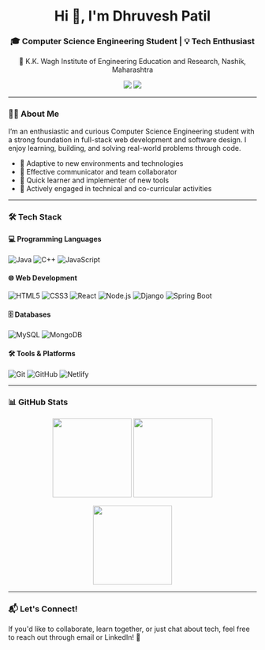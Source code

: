 <h1 align="center">Hi 👋, I'm Dhruvesh Patil</h1>
<h3 align="center">🎓 Computer Science Engineering Student | 💡 Tech Enthusiast</h3>
<p align="center">📍 K.K. Wagh Institute of Engineering Education and Research, Nashik, Maharashtra</p>

<p align="center">
  <a href="mailto:dhruveshpatil7777@gmail.com"><img src="https://img.shields.io/badge/Email-DhruveshPatil-red?style=for-the-badge&logo=gmail&logoColor=white" /></a>
  <a href="https://www.linkedin.com/in/dhruvesh-patil-a31917280/"><img src="https://img.shields.io/badge/LinkedIn-DhruveshPatil-blue?style=for-the-badge&logo=linkedin&logoColor=white" /></a>
</p>

---

### 👨‍💻 About Me

I’m an enthusiastic and curious Computer Science Engineering student with a strong foundation in full-stack web development and software design. I enjoy learning, building, and solving real-world problems through code.

- 🔄 Adaptive to new environments and technologies  
- 💬 Effective communicator and team collaborator  
- 🚀 Quick learner and implementer of new tools  
- 🎯 Actively engaged in technical and co-curricular activities  

---

### 🛠 Tech Stack

#### 💻 Programming Languages
![Java](https://img.shields.io/badge/Java-%23ED8B00.svg?style=for-the-badge&logo=java&logoColor=white)
![C++](https://img.shields.io/badge/C++-00599C?style=for-the-badge&logo=c%2B%2B&logoColor=white)
![JavaScript](https://img.shields.io/badge/JavaScript-F0DB4F?style=for-the-badge&logo=javascript&logoColor=black)

#### 🌐 Web Development
![HTML5](https://img.shields.io/badge/HTML5-E34F26?style=for-the-badge&logo=html5&logoColor=white)
![CSS3](https://img.shields.io/badge/CSS3-1572B6?style=for-the-badge&logo=css3&logoColor=white)
![React](https://img.shields.io/badge/React-20232A?style=for-the-badge&logo=react&logoColor=61DAFB)
![Node.js](https://img.shields.io/badge/Node.js-339933?style=for-the-badge&logo=nodedotjs&logoColor=white)
![Django](https://img.shields.io/badge/Django-092E20?style=for-the-badge&logo=django&logoColor=white)
![Spring Boot](https://img.shields.io/badge/Spring_Boot-6DB33F?style=for-the-badge&logo=spring-boot&logoColor=white)

#### 🗄 Databases
![MySQL](https://img.shields.io/badge/MySQL-005C84?style=for-the-badge&logo=mysql&logoColor=white)
![MongoDB](https://img.shields.io/badge/MongoDB-4EA94B?style=for-the-badge&logo=mongodb&logoColor=white)

#### 🛠 Tools & Platforms
![Git](https://img.shields.io/badge/Git-F05032?style=for-the-badge&logo=git&logoColor=white)
![GitHub](https://img.shields.io/badge/GitHub-100000?style=for-the-badge&logo=github&logoColor=white)
![Netlify](https://img.shields.io/badge/Netlify-00C7B7?style=for-the-badge&logo=netlify&logoColor=white)

---

### 📊 GitHub Stats

<p align="center">
  <img src="https://github-readme-stats.vercel.app/api?username=Dhruvesh05&show_icons=true&theme=radical" height="160" />
  <img src="https://github-readme-stats.vercel.app/api/top-langs/?username=Dhruvesh05&layout=compact&theme=radical" height="160" />
</p>

<p align="center">
  <img src="https://github-readme-streak-stats.herokuapp.com?user=Dhruvesh05&theme=radical&date_format=M%20j%5B%2C%20Y%5D" height="160" />
</p>

---

### 📬 Let's Connect!

If you'd like to collaborate, learn together, or just chat about tech, feel free to reach out through email or LinkedIn! 🚀
